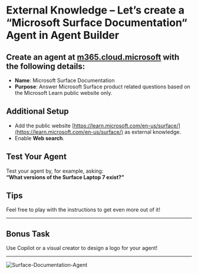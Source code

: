 # External Knowledge – Let’s create a “Microsoft Surface Documentation“ Agent in Agent Builder

## Create an agent at [m365.cloud.microsoft](https://m365.cloud.microsoft) with the following details:

- **Name**: Microsoft Surface Documentation
- **Purpose**: Answer Microsoft Surface product related questions based on the Microsoft Learn public website only.

## Additional Setup

- Add the public website [https://learn.microsoft.com/en-us/surface/](https://learn.microsoft.com/en-us/surface/) as external knowledge.
- Enable **Web search**.

## Test Your Agent

Test your agent by, for example, asking:  
**“What versions of the Surface Laptop 7 exist?”**

## Tips

Feel free to play with the instructions to get even more out of it!

---

## Bonus Task

Use Copilot or a visual creator to design a logo for your agent!

---

![Surface-Documentation-Agent](https://github.com/Agent-Hackathon-2025/hackathon_1310/tree/main/Surface-Documentation-Agent)
